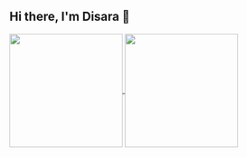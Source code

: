 ## Hi there, I'm Disara 👋

<a href="https://github.com/disara7/github-readme-stats">
  <img height=200 align="center" src="https://github-readme-stats.vercel.app/api?username=disara7&show_icons=true&theme=tokyonight" />
</a>
<a href="https://github.com/anuraghazra/convoychat">
  <img height=200 align="center" src="https://github-readme-stats.vercel.app/api/top-langs?username=disara7&layout=compact&langs_count=8&card_width=320&bg_color=000000" />
</a>

<!--
**disara7/disara7** is a ✨ _special_ ✨ repository because its `README.md` (this file) appears on your GitHub profile.

Here are some ideas to get you started:

- 🔭 I’m currently working on ...
- 🌱 I’m currently learning ...
- 👯 I’m looking to collaborate on ...
- 🤔 I’m looking for help with ...
- 💬 Ask me about ...
- 📫 How to reach me: ...
- 😄 Pronouns: ...
- ⚡ Fun fact: ...
-->
